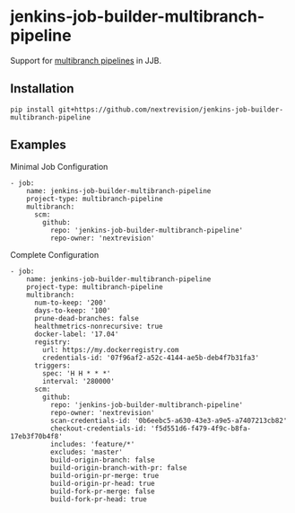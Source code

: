 # jenkins-job-builder-multibranch-pipeline

Support for [multibranch pipelines](https://plugins.jenkins.io/workflow-multibranch) in JJB.

## Installation

```
pip install git+https://github.com/nextrevision/jenkins-job-builder-multibranch-pipeline
```

## Examples

Minimal Job Configuration

```
- job:
    name: jenkins-job-builder-multibranch-pipeline
    project-type: multibranch-pipeline
    multibranch:
      scm:
        github:
          repo: 'jenkins-job-builder-multibranch-pipeline'
          repo-owner: 'nextrevision'
```

Complete Configuration

```
- job:
    name: jenkins-job-builder-multibranch-pipeline
    project-type: multibranch-pipeline
    multibranch:
      num-to-keep: '200'
      days-to-keep: '100'
      prune-dead-branches: false
      healthmetrics-nonrecursive: true
      docker-label: '17.04'
      registry:
        url: https://my.dockerregistry.com
        credentials-id: '07f96af2-a52c-4144-ae5b-deb4f7b31fa3'
      triggers:
        spec: 'H H * * *'
        interval: '280000'
      scm:
        github:
          repo: 'jenkins-job-builder-multibranch-pipeline'
          repo-owner: 'nextrevision'
          scan-credentials-id: '0b6eebc5-a630-43e3-a9e5-a7407213cb82'
          checkout-credentials-id: 'f5d551d6-f479-4f9c-b8fa-17eb3f70b4f8'
          includes: 'feature/*'
          excludes: 'master'
          build-origin-branch: false
          build-origin-branch-with-pr: false
          build-origin-pr-merge: true
          build-origin-pr-head: true
          build-fork-pr-merge: false
          build-fork-pr-head: true
```
